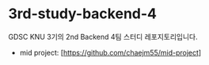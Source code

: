 # 3rd-study-backend-4
GDSC KNU 3기의 2nd Backend 4팀 스터디 레포지토리입니다.

- mid project: [https://github.com/chaejm55/mid-project]
